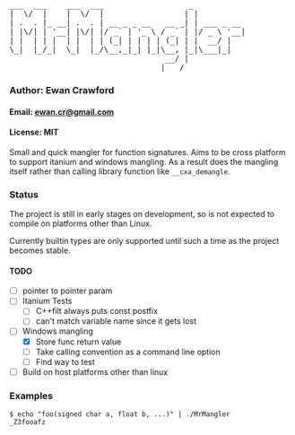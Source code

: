 <pre>
___  ___    ___  ___                  _           
|  \/  |    |  \/  |                 | |          
| .  . |_ __| .  . | __ _ _ __   __ _| | ___ _ __ 
| |\/| | '__| |\/| |/ _` | '_ \ / _` | |/ _ \ '__|
| |  | | |  | |  | | (_| | | | | (_| | |  __/ |   
\_|  |_/_|  \_|  |_/\__,_|_| |_|\__, |_|\___|_|   
                                 __/ |            
                                |___/             
</pre>

###  Author: Ewan Crawford
#### Email: ewan.cr@gmail.com
#### License: MIT

Small and quick mangler for function signatures.
Aims to be cross platform to support itanium and windows
mangling. As a result does the mangling itself rather than
calling library function like `__cxa_demangle`.

### Status
The project is still in early stages on development, so
is not expected to compile on platforms other than Linux.

Currently builtin types are only supported until such a
time as the project becomes stable.

#### TODO
* [ ] pointer to pointer param
* [ ] Itanium Tests
  * [ ] C++filt always puts const postfix
  * [ ] can't match variable name since it gets lost
* [ ] Windows mangling
  * [X] Store func return value
  * [ ] Take calling convention as a command line option
  * [ ] Find way to test
* [ ] Build on host platforms other than linux

### Examples
```
$ echo "foo(signed char a, float b, ...)" | ./MrMangler
_Z3fooafz
```

